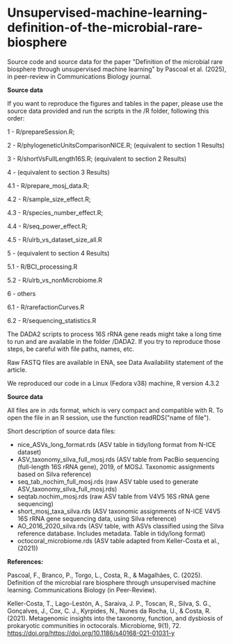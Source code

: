# Unsupervised-machine-learning-definition-of-the-microbial-rare-biosphere

Source code and source data for the paper "Definition of the microbial rare biosphere through unsupervised machine learning" by Pascoal et al. (2025), in peer-review in Communications Biology journal.

**Source data**

If you want to reproduce the figures and tables in the paper, please use the source data provided and run the scripts in the /R folder, following this order:

1 - R/prepareSession.R;

2 - R/phylogeneticUnitsComparisonNICE.R; (equivalent to section 1 Results)

3 - R/shortVsFullLength16S.R; (equivalent to section 2 Results)

4 - (equivalent to section 3 Results)

4.1 - R/prepare_mosj_data.R;

4.2 - R/sample_size_effect.R;

4.3 - R/species_number_effect.R;

4.4 - R/seq_power_effect.R;

4.5 - R/ulrb_vs_dataset_size_all.R

5 - (equivalent to section 4 Results)

5.1 - R/BCI_processing.R

5.2 - R/ulrb_vs_nonMicrobiome.R

6 - others

6.1 - R/rarefactionCurves.R

6.2 - R/sequencing_statistics.R

The DADA2 scripts to process 16S rRNA gene reads might take a long time to run and are available in the folder /DADA2. If you try to reproduce those steps, be careful with file paths, names, etc.

Raw FASTQ files are available in ENA, see Data Availability statement of the article.

We reproduced our code in a Linux (Fedora v38) machine, R version 4.3.2

**Source data**

All files are in .rds format, which is very compact and compatible with R. To open the file in an R session, use the function readRDS("name of file").

Short description of source data files:

- nice_ASVs_long_format.rds (ASV table in tidy/long format from N-ICE dataset)
- ASV_taxonomy_silva_full_mosj.rds (ASV table from PacBio sequencing (full-length 16S rRNA gene), 2019, of MOSJ. Taxonomic assignments based on Silva reference)
- seq_tab_nochim_full_mosj.rds (raw ASV table used to generate ASV_taxonomy_silva_full_mosj.rds)
- seqtab.nochim_mosj.rds (raw ASV table from V4V5 16S rRNA gene sequencing)
- short_mosj_taxa_silva.rds (ASV taxonomic assignments of N-ICE V4V5 16S rRNA gene sequencing data, using Silva reference)
- AO_2016_2020_silva.rds (ASV table, with ASVs classified using the Silva reference database. Includes metadata. Table in tidy/long format)
- octocoral_microbiome.rds (ASV table adapted from Keller-Costa et al., (2021))

**References:**

Pascoal, F., Branco, P., Torgo, L., Costa, R., & Magalhães, C. (2025). Definition of the microbial rare biosphere through unsupervised machine learning. Communications Biology (in Peer-Review).

Keller-Costa, T., Lago-Lestón, A., Saraiva, J. P., Toscan, R., Silva, S. G., Gonçalves, J., Cox, C. J., Kyrpides, N., Nunes da Rocha, U., & Costa, R. (2021). Metagenomic insights into the taxonomy, function, and dysbiosis of prokaryotic communities in octocorals. Microbiome, 9(1), 72. https://doi.org/https://doi.org/10.1186/s40168-021-01031-y



